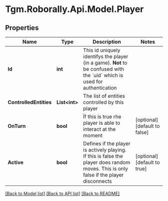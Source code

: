 
# Tgm.Roborally.Api.Model.Player

## Properties

Name | Type | Description | Notes
------------ | ------------- | ------------- | -------------
**Id** | **int** | This id uniquely identifys the player (in a game).   **Not** to be confused with the &#x60;uid&#x60; which is used for authentication | 
**ControlledEntities** | **List&lt;int&gt;** | The list of entities controlled by this player | 
**OnTurn** | **bool** | Îf this is true rhe player is able to interact at the moment | [optional] [default to false]
**Active** | **bool** | Defines if the player is actively playing. If this is false the player does random moves. This is only false if the player disconnects | [optional] [default to true]

[[Back to Model list]](../README.md#documentation-for-models)
[[Back to API list]](../README.md#documentation-for-api-endpoints)
[[Back to README]](../README.md)

